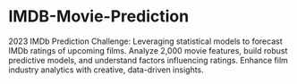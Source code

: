 # IMDB-Movie-Prediction
2023 IMDb Prediction Challenge: Leveraging statistical models to forecast IMDb ratings of upcoming films. Analyze 2,000 movie features, build robust predictive models, and understand factors influencing ratings. Enhance film industry analytics with creative, data-driven insights.
